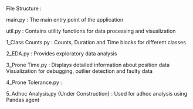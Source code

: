 File Structure :

main.py : The main entry point of the application

util.py : Contains utility functions for data processing and visualization

1_Class Counts.py : Counts, Duration and Time blocks for different classes

2_EDA.py : Provides exploratory data analysis

3_Prone Time.py : Displays detailed information about position data
                  Visualization for debugging, outlier detection and faulty data

4_Prone Tolerance.py : 

5_Adhoc Analysis.py {Under Construction} : Used for adhoc analysis using Pandas agent